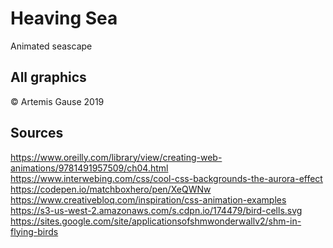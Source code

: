 # Heaving Sea
Animated seascape

## All graphics
© Artemis Gause 2019

## Sources

https://www.oreilly.com/library/view/creating-web-animations/9781491957509/ch04.html
https://www.interwebing.com/css/cool-css-backgrounds-the-aurora-effect
https://codepen.io/matchboxhero/pen/XeQWNw
https://www.creativebloq.com/inspiration/css-animation-examples 
https://s3-us-west-2.amazonaws.com/s.cdpn.io/174479/bird-cells.svg
https://sites.google.com/site/applicationsofshmwonderwallv2/shm-in-flying-birds


